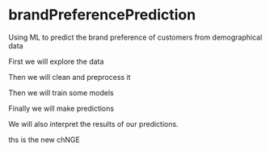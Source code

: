 # brandPreferencePrediction
Using ML to predict the brand preference of customers from demographical data

First we will explore the data

Then we will clean and preprocess it

Then we will train some models

Finally we will make predictions

We will also interpret the results of our predictions.

ths is the new chNGE